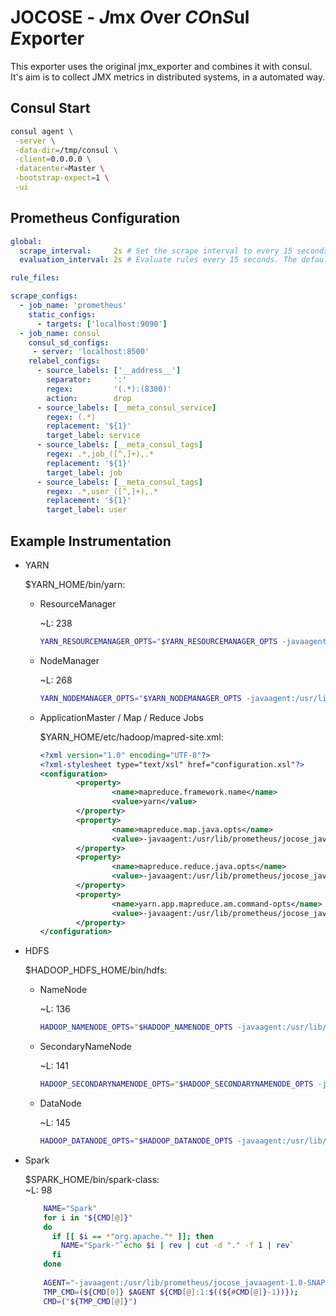 JOCOSE - *J*mx *O*ver *CO*n*S*ul *E*xporter
======
This exporter uses the original jmx_exporter and combines it with consul.
It's aim is to collect JMX metrics in distributed systems, in a automated way.

## Consul Start
```` bash
consul agent \
 -server \
 -data-dir=/tmp/consul \
 -client=0.0.0.0 \
 -datacenter=Master \
 -bootstrap-expect=1 \
 -ui
````

## Prometheus Configuration
``` yaml
global:
  scrape_interval:     2s # Set the scrape interval to every 15 seconds. Default is every 1 minute.
  evaluation_interval: 2s # Evaluate rules every 15 seconds. The default is every 1 minute.

rule_files:

scrape_configs:
  - job_name: 'prometheus'
    static_configs:
      - targets: ['localhost:9090']
  - job_name: consul
    consul_sd_configs:
     - server: 'localhost:8500'
    relabel_configs:
      - source_labels: ['__address__']
        separator:     ':'
        regex:         '(.*):(8300)'
        action:        drop
      - source_labels: [__meta_consul_service]
        regex: (.*)
        replacement: '${1}'
        target_label: service
      - source_labels: [__meta_consul_tags]
        regex: .*,job_([^,]+),.*
        replacement: '${1}'
        target_label: job
      - source_labels: [__meta_consul_tags]
        regex: .*,user_([^,]+),.*
        replacement: '${1}'
        target_label: user
```

## Example Instrumentation
- YARN
    
    $YARN_HOME/bin/yarn:
    - ResourceManager
    
        ~L: 238
        ``` bash
        YARN_RESOURCEMANAGER_OPTS="$YARN_RESOURCEMANAGER_OPTS -javaagent:/usr/lib/prometheus/jocose_javaagent-1.0-SNAPSHOT.jar=-H0.0.0.0,-sResourceManager,-cfile:///usr/lib/prometheus/jocose.yml"
        ```
    - NodeManager
    
        ~L: 268
        ``` bash
        YARN_NODEMANAGER_OPTS="$YARN_NODEMANAGER_OPTS -javaagent:/usr/lib/prometheus/jocose_javaagent-1.0-SNAPSHOT.jar=-H0.0.0.0,-sNodeManager,-cfile:///usr/lib/prometheus/jocose.yml"
        ```
    - ApplicationMaster / Map / Reduce Jobs
        
        $YARN_HOME/etc/hadoop/mapred-site.xml:
        ```xml
        <?xml version="1.0" encoding="UTF-8"?>
        <?xml-stylesheet type="text/xsl" href="configuration.xsl"?>
        <configuration>
                <property>
                        <name>mapreduce.framework.name</name>
                        <value>yarn</value>
                </property>
                <property>
                        <name>mapreduce.map.java.opts</name>
                        <value>-javaagent:/usr/lib/prometheus/jocose_javaagent-1.0-SNAPSHOT.jar=-H0.0.0.0,-sMap,-cfile:///usr/lib/prometheus/jocose.yml</value>
                </property>
                <property>
                        <name>mapreduce.reduce.java.opts</name>
                        <value>-javaagent:/usr/lib/prometheus/jocose_javaagent-1.0-SNAPSHOT.jar=-H0.0.0.0,-sReduce,-cfile:///usr/lib/prometheus/jocose.yml</value>
                </property>
                <property>
                        <name>yarn.app.mapreduce.am.command-opts</name>
                        <value>-javaagent:/usr/lib/prometheus/jocose_javaagent-1.0-SNAPSHOT.jar=-H0.0.0.0,-sAppMaster,-cfile:///usr/lib/prometheus/jocose.yml</value>
                </property>
        </configuration>
        ```
- HDFS

    $HADOOP_HDFS_HOME/bin/hdfs:
    - NameNode
    
        ~L: 136
        ```bash
        HADOOP_NAMENODE_OPTS="$HADOOP_NAMENODE_OPTS -javaagent:/usr/lib/prometheus/jocose_javaagent-1.0-SNAPSHOT.jar=-H0.0.0.0,-sNameNode,-cfile:///usr/lib/prometheus/jocose.yml"
        ```
    - SecondaryNameNode
    
        ~L: 141
        ```bash
        HADOOP_SECONDARYNAMENODE_OPTS="$HADOOP_SECONDARYNAMENODE_OPTS -javaagent:/usr/lib/prometheus/jocose_javaagent-1.0-SNAPSHOT.jar=-H0.0.0.0,-sSecondaryNameNode,-cfile:///usr/lib/prometheus/jocose.yml"
        ```
    - DataNode
    
        ~L: 145
        ```bash
        HADOOP_DATANODE_OPTS="$HADOOP_DATANODE_OPTS -javaagent:/usr/lib/prometheus/jocose_javaagent-1.0-SNAPSHOT.jar=-H0.0.0.0,-sDataNode,-cfile:///usr/lib/prometheus/jocose.yml"
        ```
- Spark
    
    $SPARK_HOME/bin/spark-class:  
    ~L: 98
    ``` bash
        NAME="Spark"
        for i in "${CMD[@]}"
        do
          if [[ $i == *"org.apache."* ]]; then
            NAME="Spark-"`echo $i | rev | cut -d "." -f 1 | rev`
          fi
        done
        
        AGENT="-javaagent:/usr/lib/prometheus/jocose_javaagent-1.0-SNAPSHOT.jar=-H0.0.0.0,-s$NAME,-cfile:///usr/lib/prometheus/jocose.yml"
        TMP_CMD=(${CMD[0]} $AGENT ${CMD[@]:1:$((${#CMD[@]}-1))});
        CMD=("${TMP_CMD[@]}")
    ```